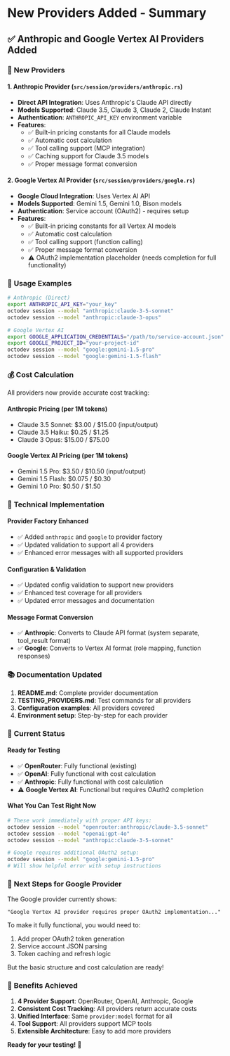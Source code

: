 # New Providers Added - Summary

## ✅ **Anthropic and Google Vertex AI Providers Added**

### 🚀 **New Providers**

#### 1. **Anthropic Provider** (`src/session/providers/anthropic.rs`)
- **Direct API Integration**: Uses Anthropic's Claude API directly
- **Models Supported**: Claude 3.5, Claude 3, Claude 2, Claude Instant
- **Authentication**: `ANTHROPIC_API_KEY` environment variable
- **Features**:
  - ✅ Built-in pricing constants for all Claude models
  - ✅ Automatic cost calculation
  - ✅ Tool calling support (MCP integration)
  - ✅ Caching support for Claude 3.5 models
  - ✅ Proper message format conversion

#### 2. **Google Vertex AI Provider** (`src/session/providers/google.rs`)
- **Google Cloud Integration**: Uses Vertex AI API
- **Models Supported**: Gemini 1.5, Gemini 1.0, Bison models
- **Authentication**: Service account (OAuth2) - requires setup
- **Features**:
  - ✅ Built-in pricing constants for all Vertex AI models
  - ✅ Automatic cost calculation
  - ✅ Tool calling support (function calling)
  - ✅ Proper message format conversion
  - ⚠️ OAuth2 implementation placeholder (needs completion for full functionality)

### 🎯 **Usage Examples**

```bash
# Anthropic (Direct)
export ANTHROPIC_API_KEY="your_key"
octodev session --model "anthropic:claude-3-5-sonnet"
octodev session --model "anthropic:claude-3-opus"

# Google Vertex AI
export GOOGLE_APPLICATION_CREDENTIALS="/path/to/service-account.json"
export GOOGLE_PROJECT_ID="your-project-id"
octodev session --model "google:gemini-1.5-pro"
octodev session --model "google:gemini-1.5-flash"
```

### 💰 **Cost Calculation**

All providers now provide accurate cost tracking:

#### **Anthropic Pricing** (per 1M tokens)
- Claude 3.5 Sonnet: $3.00 / $15.00 (input/output)
- Claude 3.5 Haiku: $0.25 / $1.25
- Claude 3 Opus: $15.00 / $75.00

#### **Google Vertex AI Pricing** (per 1M tokens)
- Gemini 1.5 Pro: $3.50 / $10.50 (input/output)
- Gemini 1.5 Flash: $0.075 / $0.30
- Gemini 1.0 Pro: $0.50 / $1.50

### 🔧 **Technical Implementation**

#### **Provider Factory Enhanced**
- ✅ Added `anthropic` and `google` to provider factory
- ✅ Updated validation to support all 4 providers
- ✅ Enhanced error messages with all supported providers

#### **Configuration & Validation**
- ✅ Updated config validation to support new providers
- ✅ Enhanced test coverage for all providers
- ✅ Updated error messages and documentation

#### **Message Format Conversion**
- ✅ **Anthropic**: Converts to Claude API format (system separate, tool_result format)
- ✅ **Google**: Converts to Vertex AI format (role mapping, function responses)

### 📚 **Documentation Updated**

1. **README.md**: Complete provider documentation
2. **TESTING_PROVIDERS.md**: Test commands for all providers
3. **Configuration examples**: All providers covered
4. **Environment setup**: Step-by-step for each provider

### 🚦 **Current Status**

#### **Ready for Testing**
- ✅ **OpenRouter**: Fully functional (existing)
- ✅ **OpenAI**: Fully functional with cost calculation
- ✅ **Anthropic**: Fully functional with cost calculation
- ⚠️ **Google Vertex AI**: Functional but requires OAuth2 completion

#### **What You Can Test Right Now**

```bash
# These work immediately with proper API keys:
octodev session --model "openrouter:anthropic/claude-3.5-sonnet"
octodev session --model "openai:gpt-4o"
octodev session --model "anthropic:claude-3-5-sonnet"

# Google requires additional OAuth2 setup:
octodev session --model "google:gemini-1.5-pro"
# Will show helpful error with setup instructions
```

### 🔮 **Next Steps for Google Provider**

The Google provider currently shows:
```
"Google Vertex AI provider requires proper OAuth2 implementation..."
```

To make it fully functional, you would need to:
1. Add proper OAuth2 token generation
2. Service account JSON parsing
3. Token caching and refresh logic

But the basic structure and cost calculation are ready!

### 🎉 **Benefits Achieved**

1. **4 Provider Support**: OpenRouter, OpenAI, Anthropic, Google
2. **Consistent Cost Tracking**: All providers return accurate costs
3. **Unified Interface**: Same `provider:model` format for all
4. **Tool Support**: All providers support MCP tools
5. **Extensible Architecture**: Easy to add more providers

**Ready for your testing!** 🚀